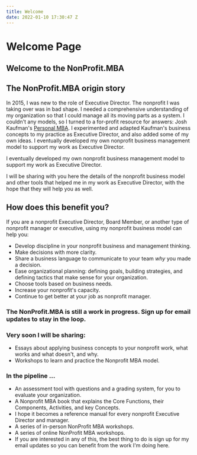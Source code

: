```yaml
---
title: Welcome
date: 2022-01-10 17:30:47 Z
---
```


# Welcome Page

## Welcome to the NonProfit.MBA

## The NonProfit.MBA origin story

In 2015, I was new to the role of Executive Director. The nonprofit I was taking over was in bad shape. I needed a comprehensive understanding of my organization so that I could manage all its moving parts as a system. I couldn't any models, so I turned to a for-profit resource for answers: Josh Kaufman's [Personal MBA](http://personalmba.com).  I experimented and adapted Kaufman's business concepts to my practice as Executive Director, and also added some of my own ideas. I eventually developed my own nonprofit business management model to support my work as Executive Director.  

I eventually developed my own nonprofit business management model to support my work as Executive Director. 

I will be sharing with you here the details of the nonprofit business model and other tools that helped me in my work as Executive Director, with the hope that they will help you as well. 

## How does this benefit you?

If you are a nonprofit Executive Director, Board Member, or another type of nonprofit manager or executive, using my nonprofit business model can help you:

- Develop discipline in your nonprofit business and management thinking.  
- Make decisions with more clarity.
- Share a business language to communicate to your team *why* you made a decision. 
- Ease organizational planning: defining goals, building strategies, and defining tactics that make sense for your organization.
- Choose tools based on business needs.
- Increase your nonprofit's capacity.
- Continue to get better at your job as nonprofit manager.

### The NonProfit.MBA is still a work in progress. Sign up for email updates to stay in the loop. 

### Very soon I will be sharing:

- Essays about applying business concepts to your nonprofit work, what works and what doesn't, and why.
- Workshops to learn and practice the Nonprofit MBA model. 

### In the pipeline ...

- An assessment tool with questions and a grading system, for you to evaluate your organization. 
- A Nonprofit MBA book that explains the Core Functions, their Components, Activities, and key Concepts. 
- I hope it becomes a reference manual for every nonprofit Executive Director and manager.  
- A series of in-person NonProfit MBA workshops.   
- A series of online NonProfit MBA workshops.
- If you are interested in any of this, the best thing to do is sign up for my email updates so you can benefit from the work I'm doing here. 




